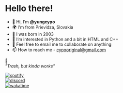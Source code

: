 # Hello there!
- 👋 Hi, I’m **@yungcypo**
- 🌍 I'm from Prievidza, Slovakia
- 👶 I was born in 2003
- 👀 I’m interested in Python and a bit in HTML and C++ 
- 💞️ Feel free to email me to collaborate on anything
- 📫 How to reach me - cypooriginal@gmail.com
<!---🌱 I’m currently learning Python and C++ --->

:camel:  
*"Trash, but kinda works"*

[![spotify](https://badgen.net/badge/Spotify/Peťo/1DB954)](https://open.spotify.com/user/xn9rkbs3e9rk83nbnyrtjcpab)  
[![discord](https://badgen.net/badge/Discord/Cypo9202/7289DA)](https://www.discord.com/users/587622652831596545)  
[![wakatime](https://wakatime.com/badge/user/4c514061-8f41-4da2-97ea-f2b4906774a3.svg)](https://wakatime.com/@4c514061-8f41-4da2-97ea-f2b4906774a3)  

<!---
[![gmail](https://badgen.net/badge/Gmail/cypoooriginal@gmail.com/EA4335)](cypooriginal@gmail.com)
--->

<!---
[![instagram](https://badgen.net/badge/Instagram/@pterodaktyl123/E1306C)](https://www.instagram.com/pterodaktyl123/)  
--->

<!--- 
[![instagram](https://img.shields.io/badge/Instagram-E4405F?style=for-the-badge&logo=instagram&logoColor=white)](https://www.instagram.com/pterodaktyl123/)  
--->


<!---
cypo808/cypo808 is a ✨ special ✨ repository because its `README.md` (this file) appears on your GitHub profile.
You can click the Preview link to take a look at your changes.
--->

